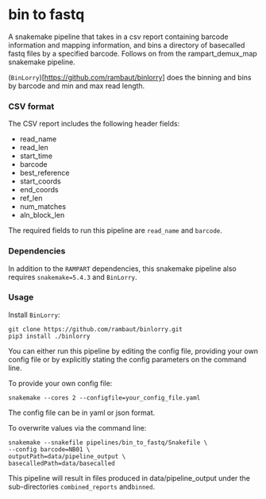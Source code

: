 # bin to fastq

A snakemake pipeline that takes in a csv report containing barcode information and mapping information, and bins a directory of basecalled fastq files by a specified barcode. Follows on from the rampart_demux_map snakemake pipeline.

(``BinLorry``)[https://github.com/rambaut/binlorry] does the binning and bins by barcode and min and max read length. 

### CSV format

The CSV report includes the following header fields: 

- read_name
- read_len
- start_time
- barcode
- best_reference
- start_coords
- end_coords
- ref_len
- num_matches
- aln_block_len

The required fields to run this pipeline are ``read_name`` and ``barcode``.

### Dependencies

In addition to the ``RAMPART`` dependencies, this snakemake pipeline also requires ``snakemake=5.4.3`` and ``BinLorry``.

### Usage

Install ``BinLorry``:
```
git clone https://github.com/rambaut/binlorry.git
pip3 install ./binlorry
```

You can either run this pipeline by editing the config file, providing your own config file or by explicitly stating the config parameters on the command line. 

To provide your own config file: 
```
snakemake --cores 2 --configfile=your_config_file.yaml
```

The config file can be in yaml or json format. 

To overwrite values via the command line:
```
snakemake --snakefile pipelines/bin_to_fastq/Snakefile \
--config barcode=NB01 \
outputPath=data/pipeline_output \
basecalledPath=data/basecalled
```

This pipeline will result in files produced in data/pipeline_output under the sub-directories ``combined_reports`` and``binned``.
